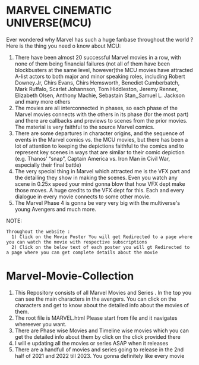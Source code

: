 <h1>MARVEL CINEMATIC UNIVERSE(MCU)</h1>

Ever wondered why Marvel has such a huge fanbase throughout the world ?
Here is the thing you need o know about MCU:
  1. There have been almost 20 successful Marvel movies in a row, with none of them being financial failures (not all of them have been blockbusters at the same level, however)the       MCU movies have attracted A-list actors to both major and minor speaking roles, including Robert Downey.Jr,  Chirs Evans, Chirs Hemsworth, Benedict  Cumberbatch, Mark              Ruffalo, Scarlet Johannson, Tom Hiddleston, Jeremy Renner, Elizabeth Olsen, Anthony Machie, Sebastain Stan,,Samuel L. Jackson and many more others
  2. The movies are all interconnected in phases, so each phase of the Marvel movies connects with the others in its phase (for the most part) and there are callbacks and previews      to scenes from the prior movies. The material is very faithful to the source Marvel comics.
  3. There are some departures in character origins, and the sequence of events in the  Marvel comics vs. the MCU movies, but there has been a lot of attention to keeping the            depictions faithful to the comics and to represent key scenes in ways that are similar to their comic depiction (e.g. Thanos’ “snap”, Captain America vs. Iron Man in               Civil War, especially their final battle)
  4.  The very special thing in Marvel which attracted me is the VFX part and the detailing they show in making the scenes. Even you watch any scene in 0.25x speed your mind gonna       blow that how VFX dept make those moves. A huge credits to the VFX dept for this. Each and every dialogue in every movie connects to some other movie. 
  5.   The Marvel Phase 4 is gonna be very very big with the multiverse's young Avengers and much more.

  


NOTE:
        
    Throughout the website :
      1) Click on the Movie Poster You will get Redirected to a page where you can watch the movie with respective subscriptions
      2) Click on the below text of each poster you will gt Redirected to a page where you can get complete details about the movie


# Marvel-Movie-Collection

 1) This Repository consists of all Marvel Movies and Series . In the top you can see the main characters in the avengers. You can click on the characters and get to know about        the detailed info about the movies of them. 
 2) The root file is MARVEL.html Please start from file and it navigates whereever you want.
 3) There are Phase wise Movies and Timeline wise movies which you can get the detailed info about them by click on the click provided there 
 4) I will e updating all the movies or series ASAP when it releases
 5) There are a handfull of movies and series going to release in the 2nd half of 2021 and 2022 till 2023. You gonna definitely like every movie
